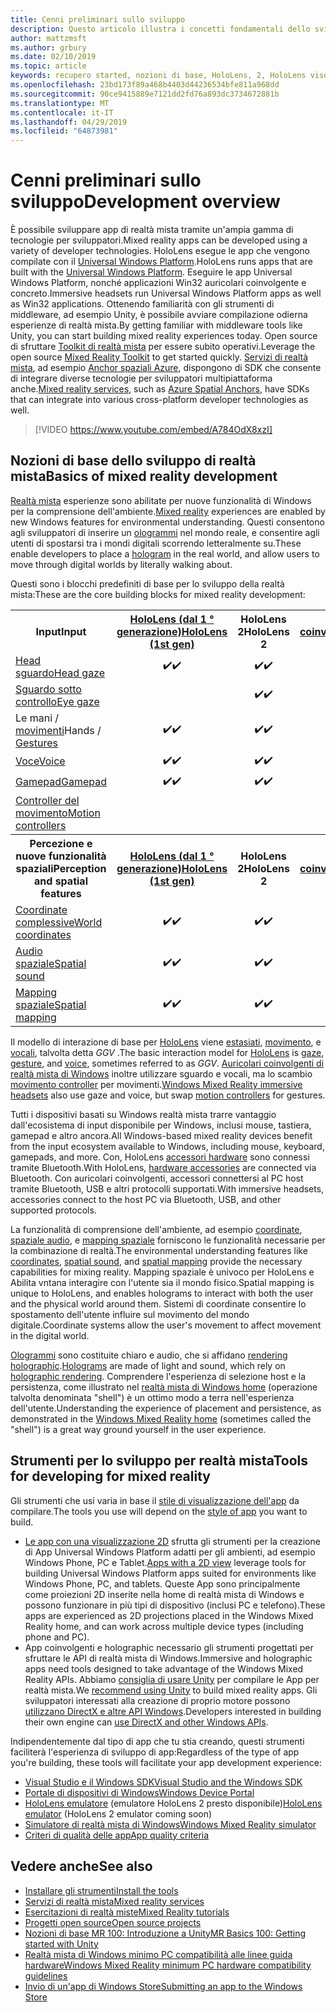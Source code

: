 ```yaml
---
title: Cenni preliminari sullo sviluppo
description: Questo articolo illustra i concetti fondamentali dello sviluppo di un'app per realtà mista di Windows.
author: mattzmsft
ms.author: grbury
ms.date: 02/10/2019
ms.topic: article
keywords: recupero started, nozioni di base, HoloLens, 2, HoloLens visore VR immersivi, unity, visual studio
ms.openlocfilehash: 23bd173f89a468b4403d44236534bfe811a968dd
ms.sourcegitcommit: 90ce9415889e7121dd2fd76a893dc3734672881b
ms.translationtype: MT
ms.contentlocale: it-IT
ms.lasthandoff: 04/29/2019
ms.locfileid: "64873981"
---
```

# <a name="development-overview"></a><span data-ttu-id="1f6da-104">Cenni preliminari sullo sviluppo</span><span class="sxs-lookup"><span data-stu-id="1f6da-104">Development overview</span></span>

<span data-ttu-id="1f6da-105">È possibile sviluppare app di realtà mista tramite un'ampia gamma di tecnologie per sviluppatori.</span><span class="sxs-lookup"><span data-stu-id="1f6da-105">Mixed reality apps can be developed using a variety of developer technologies.</span></span>  <span data-ttu-id="1f6da-106">HoloLens esegue le app che vengono compilate con il [Universal Windows Platform](https://dev.windows.com/getstarted).</span><span class="sxs-lookup"><span data-stu-id="1f6da-106">HoloLens runs apps that are built with the [Universal Windows Platform](https://dev.windows.com/getstarted).</span></span>  <span data-ttu-id="1f6da-107">Eseguire le app Universal Windows Platform, nonché applicazioni Win32 auricolari coinvolgente e concreto.</span><span class="sxs-lookup"><span data-stu-id="1f6da-107">Immersive headsets run Universal Windows Platform apps as well as Win32 applications.</span></span>
<span data-ttu-id="1f6da-108">Ottenendo familiarità con gli strumenti di middleware, ad esempio Unity, è possibile avviare compilazione odierna esperienze di realtà mista.</span><span class="sxs-lookup"><span data-stu-id="1f6da-108">By getting familiar with middleware tools like Unity, you can start building mixed reality experiences today.</span></span>  <span data-ttu-id="1f6da-109">Open source di sfruttare [Toolkit di realtà mista](install-the-tools.md) per essere subito operativi.</span><span class="sxs-lookup"><span data-stu-id="1f6da-109">Leverage the open source [Mixed Reality Toolkit](install-the-tools.md) to get started quickly.</span></span>
<span data-ttu-id="1f6da-110"><a href="https://azure.microsoft.com/topic/mixed-reality" target="_blank">Servizi di realtà mista</a>, ad esempio <a href="https://docs.microsoft.com/azure/spatial-anchors" target="_blank">Anchor spaziali Azure</a>, dispongono di SDK che consente di integrare diverse tecnologie per sviluppatori multipiattaforma anche.</span><span class="sxs-lookup"><span data-stu-id="1f6da-110"><a href="https://azure.microsoft.com/topic/mixed-reality" target="_blank">Mixed reality services</a>, such as <a href="https://docs.microsoft.com/azure/spatial-anchors" target="_blank">Azure Spatial Anchors</a>, have SDKs that can integrate into various cross-platform developer technologies as well.</span></span>

>[!VIDEO https://www.youtube.com/embed/A784OdX8xzI]

## <a name="basics-of-mixed-reality-development"></a><span data-ttu-id="1f6da-111">Nozioni di base dello sviluppo di realtà mista</span><span class="sxs-lookup"><span data-stu-id="1f6da-111">Basics of mixed reality development</span></span>

<span data-ttu-id="1f6da-112">[Realtà mista](mixed-reality.md) esperienze sono abilitate per nuove funzionalità di Windows per la comprensione dell'ambiente.</span><span class="sxs-lookup"><span data-stu-id="1f6da-112">[Mixed reality](mixed-reality.md) experiences are enabled by new Windows features for environmental understanding.</span></span> <span data-ttu-id="1f6da-113">Questi consentono agli sviluppatori di inserire un [ologrammi](hologram.md) nel mondo reale, e consentire agli utenti di spostarsi tra i mondi digitali scorrendo letteralmente su.</span><span class="sxs-lookup"><span data-stu-id="1f6da-113">These enable developers to place a [hologram](hologram.md) in the real world, and allow users to move through digital worlds by literally walking about.</span></span> 

<span data-ttu-id="1f6da-114">Questi sono i blocchi predefiniti di base per lo sviluppo della realtà mista:</span><span class="sxs-lookup"><span data-stu-id="1f6da-114">These are the core building blocks for mixed reality development:</span></span>

<table>
<tr>
<th><span data-ttu-id="1f6da-115">Input</span><span class="sxs-lookup"><span data-stu-id="1f6da-115">Input</span></span></th><th style="width:150px"> <span data-ttu-id="1f6da-116"><a href="hololens-hardware-details.md">HoloLens (dal 1 ° generazione)</a></span><span class="sxs-lookup"><span data-stu-id="1f6da-116"><a href="hololens-hardware-details.md">HoloLens (1st gen)</a></span></span></th><th style="width:150px"><span data-ttu-id="1f6da-117">HoloLens 2</span><span class="sxs-lookup"><span data-stu-id="1f6da-117">HoloLens 2</span></span></th><th style="width:150px"> <span data-ttu-id="1f6da-118"><a href="immersive-headset-hardware-details.md">Auricolari coinvolgenti</a></span><span class="sxs-lookup"><span data-stu-id="1f6da-118"><a href="immersive-headset-hardware-details.md">Immersive headsets</a></span></span></th>
</tr><tr>
<td> <span data-ttu-id="1f6da-119"><a href="gaze.md">Head sguardo</a></span><span class="sxs-lookup"><span data-stu-id="1f6da-119"><a href="gaze.md">Head gaze</a></span></span></td><td style="text-align: center;"><span data-ttu-id="1f6da-120">✔️</span><span class="sxs-lookup"><span data-stu-id="1f6da-120">✔️</span></span></td><td style="text-align: center;"><span data-ttu-id="1f6da-121">✔️</span><span class="sxs-lookup"><span data-stu-id="1f6da-121">✔️</span></span></td><td style="text-align: center;"><span data-ttu-id="1f6da-122">✔️</span><span class="sxs-lookup"><span data-stu-id="1f6da-122">✔️</span></span></td>
</tr><tr>
<td> <span data-ttu-id="1f6da-123"><a href="gaze.md">Sguardo sotto controllo</a></span><span class="sxs-lookup"><span data-stu-id="1f6da-123"><a href="gaze.md">Eye gaze</a></span></span></td><td></td><td style="text-align: center;"><span data-ttu-id="1f6da-124">✔️</span><span class="sxs-lookup"><span data-stu-id="1f6da-124">✔️</span></span></td><td></td>
</tr><tr>
<td> <span data-ttu-id="1f6da-125">Le mani / <a href="gestures.md">movimenti</a></span><span class="sxs-lookup"><span data-stu-id="1f6da-125">Hands / <a href="gestures.md">Gestures</a></span></span></td><td style="text-align: center;"><span data-ttu-id="1f6da-126">✔️</span><span class="sxs-lookup"><span data-stu-id="1f6da-126">✔️</span></span></td><td style="text-align: center;"><span data-ttu-id="1f6da-127">✔️</span><span class="sxs-lookup"><span data-stu-id="1f6da-127">✔️</span></span></td><td></td>
</tr><tr>
<td> <span data-ttu-id="1f6da-128"><a href="voice-input.md">Voce</a></span><span class="sxs-lookup"><span data-stu-id="1f6da-128"><a href="voice-input.md">Voice</a></span></span></td><td style="text-align: center;"><span data-ttu-id="1f6da-129">✔️</span><span class="sxs-lookup"><span data-stu-id="1f6da-129">✔️</span></span></td><td style="text-align: center;"><span data-ttu-id="1f6da-130">✔️</span><span class="sxs-lookup"><span data-stu-id="1f6da-130">✔️</span></span></td><td style="text-align: center;"><span data-ttu-id="1f6da-131">✔️</span><span class="sxs-lookup"><span data-stu-id="1f6da-131">✔️</span></span></td>
</tr><tr>
<td> <span data-ttu-id="1f6da-132"><a href="hardware-accessories.md">Gamepad</a></span><span class="sxs-lookup"><span data-stu-id="1f6da-132"><a href="hardware-accessories.md">Gamepad</a></span></span></td><td style="text-align: center;"><span data-ttu-id="1f6da-133">✔️</span><span class="sxs-lookup"><span data-stu-id="1f6da-133">✔️</span></span></td><td style="text-align: center;"><span data-ttu-id="1f6da-134">✔️</span><span class="sxs-lookup"><span data-stu-id="1f6da-134">✔️</span></span></td><td style="text-align: center;"><span data-ttu-id="1f6da-135">✔️</span><span class="sxs-lookup"><span data-stu-id="1f6da-135">✔️</span></span></td>
</tr><tr>
<td> <span data-ttu-id="1f6da-136"><a href="motion-controllers.md">Controller del movimento</a></span><span class="sxs-lookup"><span data-stu-id="1f6da-136"><a href="motion-controllers.md">Motion controllers</a></span></span></td><td></td><td></td><td style="text-align: center;"><span data-ttu-id="1f6da-137">✔️</span><span class="sxs-lookup"><span data-stu-id="1f6da-137">✔️</span></span></td>
</tr><tr>
<th> <span data-ttu-id="1f6da-138">Percezione e nuove funzionalità spaziali</span><span class="sxs-lookup"><span data-stu-id="1f6da-138">Perception and spatial features</span></span></th><th style="width:150px"> <span data-ttu-id="1f6da-139"><a href="hololens-hardware-details.md">HoloLens (dal 1 ° generazione)</a></span><span class="sxs-lookup"><span data-stu-id="1f6da-139"><a href="hololens-hardware-details.md">HoloLens (1st gen)</a></span></span></th><th style="width:150px"><span data-ttu-id="1f6da-140">HoloLens 2</span><span class="sxs-lookup"><span data-stu-id="1f6da-140">HoloLens 2</span></span></th><th style="width:150px"> <span data-ttu-id="1f6da-141"><a href="immersive-headset-hardware-details.md">Auricolari coinvolgenti</a></span><span class="sxs-lookup"><span data-stu-id="1f6da-141"><a href="immersive-headset-hardware-details.md">Immersive headsets</a></span></span></th>
</tr><tr>
<td> <span data-ttu-id="1f6da-142"><a href="coordinate-systems.md">Coordinate complessive</a></span><span class="sxs-lookup"><span data-stu-id="1f6da-142"><a href="coordinate-systems.md">World coordinates</a></span></span></td><td style="text-align: center;"><span data-ttu-id="1f6da-143">✔️</span><span class="sxs-lookup"><span data-stu-id="1f6da-143">✔️</span></span></td><td style="text-align: center;"><span data-ttu-id="1f6da-144">✔️</span><span class="sxs-lookup"><span data-stu-id="1f6da-144">✔️</span></span></td><td style="text-align: center;"><span data-ttu-id="1f6da-145">✔️</span><span class="sxs-lookup"><span data-stu-id="1f6da-145">✔️</span></span></td>
</tr><tr>
<td> <span data-ttu-id="1f6da-146"><a href="spatial-sound.md">Audio spaziale</a></span><span class="sxs-lookup"><span data-stu-id="1f6da-146"><a href="spatial-sound.md">Spatial sound</a></span></span></td><td style="text-align: center;"><span data-ttu-id="1f6da-147">✔️</span><span class="sxs-lookup"><span data-stu-id="1f6da-147">✔️</span></span></td><td style="text-align: center;"><span data-ttu-id="1f6da-148">✔️</span><span class="sxs-lookup"><span data-stu-id="1f6da-148">✔️</span></span></td><td style="text-align: center;"><span data-ttu-id="1f6da-149">✔️</span><span class="sxs-lookup"><span data-stu-id="1f6da-149">✔️</span></span></td>
</tr><tr>
<td> <span data-ttu-id="1f6da-150"><a href="spatial-mapping.md">Mapping spaziale</a></span><span class="sxs-lookup"><span data-stu-id="1f6da-150"><a href="spatial-mapping.md">Spatial mapping</a></span></span></td><td style="text-align: center;"><span data-ttu-id="1f6da-151">✔️</span><span class="sxs-lookup"><span data-stu-id="1f6da-151">✔️</span></span></td><td style="text-align: center;"><span data-ttu-id="1f6da-152">✔️</span><span class="sxs-lookup"><span data-stu-id="1f6da-152">✔️</span></span></td><td></td>
</tr>
</table>



<span data-ttu-id="1f6da-153">Il modello di interazione di base per [HoloLens](hololens-hardware-details.md) viene [estasiati](gaze.md), [movimento](gestures.md), e [vocali](voice-input.md), talvolta detta *GGV* .</span><span class="sxs-lookup"><span data-stu-id="1f6da-153">The basic interaction model for [HoloLens](hololens-hardware-details.md) is [gaze](gaze.md), [gesture](gestures.md), and [voice](voice-input.md), sometimes referred to as *GGV*.</span></span> <span data-ttu-id="1f6da-154">[Auricolari coinvolgenti di realtà mista di Windows](immersive-headset-hardware-details.md) inoltre utilizzare sguardo e vocali, ma lo scambio [movimento controller](motion-controllers.md) per movimenti.</span><span class="sxs-lookup"><span data-stu-id="1f6da-154">[Windows Mixed Reality immersive headsets](immersive-headset-hardware-details.md) also use gaze and voice, but swap [motion controllers](motion-controllers.md) for gestures.</span></span>


<span data-ttu-id="1f6da-155">Tutti i dispositivi basati su Windows realtà mista trarre vantaggio dall'ecosistema di input disponibile per Windows, inclusi mouse, tastiera, gamepad e altro ancora.</span><span class="sxs-lookup"><span data-stu-id="1f6da-155">All Windows-based mixed reality devices benefit from the input ecosystem available to Windows, including mouse, keyboard, gamepads, and more.</span></span> <span data-ttu-id="1f6da-156">Con, HoloLens [accessori hardware](hardware-accessories.md) sono connessi tramite Bluetooth.</span><span class="sxs-lookup"><span data-stu-id="1f6da-156">With HoloLens, [hardware accessories](hardware-accessories.md) are connected via Bluetooth.</span></span> <span data-ttu-id="1f6da-157">Con auricolari coinvolgenti, accessori connettersi al PC host tramite Bluetooth, USB e altri protocolli supportati.</span><span class="sxs-lookup"><span data-stu-id="1f6da-157">With immersive headsets, accessories connect to the host PC via Bluetooth, USB, and other supported protocols.</span></span>

<span data-ttu-id="1f6da-158">La funzionalità di comprensione dell'ambiente, ad esempio [coordinate](coordinate-systems.md), [spaziale audio](spatial-sound.md), e [mapping spaziale](spatial-mapping.md) forniscono le funzionalità necessarie per la combinazione di realtà.</span><span class="sxs-lookup"><span data-stu-id="1f6da-158">The environmental understanding features like [coordinates](coordinate-systems.md), [spatial sound](spatial-sound.md), and [spatial mapping](spatial-mapping.md) provide the necessary capabilities for mixing reality.</span></span> <span data-ttu-id="1f6da-159">Mapping spaziale è univoco per HoloLens e Abilita vntana interagire con l'utente sia il mondo fisico.</span><span class="sxs-lookup"><span data-stu-id="1f6da-159">Spatial mapping is unique to HoloLens, and enables holograms to interact with both the user and the physical world around them.</span></span> <span data-ttu-id="1f6da-160">Sistemi di coordinate consentire lo spostamento dell'utente influire sul movimento del mondo digitale.</span><span class="sxs-lookup"><span data-stu-id="1f6da-160">Coordinate systems allow the user's movement to affect movement in the digital world.</span></span>

<span data-ttu-id="1f6da-161">[Ologrammi](hologram.md) sono costituite chiaro e audio, che si affidano [rendering holographic](rendering.md).</span><span class="sxs-lookup"><span data-stu-id="1f6da-161">[Holograms](hologram.md) are made of light and sound, which rely on [holographic rendering](rendering.md).</span></span> <span data-ttu-id="1f6da-162">Comprendere l'esperienza di selezione host e la persistenza, come illustrato nel [realtà mista di Windows home](navigating-the-windows-mixed-reality-home.md) (operazione talvolta denominata "shell") è un ottimo modo a terra nell'esperienza dell'utente.</span><span class="sxs-lookup"><span data-stu-id="1f6da-162">Understanding the experience of placement and persistence, as demonstrated in the [Windows Mixed Reality home](navigating-the-windows-mixed-reality-home.md) (sometimes called the "shell") is a great way ground yourself in the user experience.</span></span>

## <a name="tools-for-developing-for-mixed-reality"></a><span data-ttu-id="1f6da-163">Strumenti per lo sviluppo per realtà mista</span><span class="sxs-lookup"><span data-stu-id="1f6da-163">Tools for developing for mixed reality</span></span>

<span data-ttu-id="1f6da-164">Gli strumenti che usi varia in base il [stile di visualizzazione dell'app](app-views.md) da compilare.</span><span class="sxs-lookup"><span data-stu-id="1f6da-164">The tools you use will depend on the [style of app](app-views.md) you want to build.</span></span>
* <span data-ttu-id="1f6da-165">[Le app con una visualizzazione 2D](building-2d-apps.md) sfrutta gli strumenti per la creazione di App Universal Windows Platform adatti per gli ambienti, ad esempio Windows Phone, PC e Tablet.</span><span class="sxs-lookup"><span data-stu-id="1f6da-165">[Apps with a 2D view](building-2d-apps.md) leverage tools for building Universal Windows Platform apps suited for environments like Windows Phone, PC, and tablets.</span></span> <span data-ttu-id="1f6da-166">Queste App sono principalmente come proiezioni 2D inserite nella home di realtà mista di Windows e possono funzionare in più tipi di dispositivo (inclusi PC e telefono).</span><span class="sxs-lookup"><span data-stu-id="1f6da-166">These apps are experienced as 2D projections placed in the Windows Mixed Reality home, and can work across multiple device types (including phone and PC).</span></span>
* <span data-ttu-id="1f6da-167">App coinvolgenti e holographic necessario gli strumenti progettati per sfruttare le API di realtà mista di Windows.</span><span class="sxs-lookup"><span data-stu-id="1f6da-167">Immersive and holographic apps need tools designed to take advantage of the Windows Mixed Reality APIs.</span></span> <span data-ttu-id="1f6da-168">Abbiamo [consiglia di usare Unity](unity-development-overview.md) per compilare le App per realtà mista.</span><span class="sxs-lookup"><span data-stu-id="1f6da-168">We [recommend using Unity](unity-development-overview.md) to build mixed reality apps.</span></span> <span data-ttu-id="1f6da-169">Gli sviluppatori interessati alla creazione di proprio motore possono [utilizzano DirectX e altre API Windows](directx-development-overview.md).</span><span class="sxs-lookup"><span data-stu-id="1f6da-169">Developers interested in building their own engine can [use DirectX and other Windows APIs](directx-development-overview.md).</span></span>

<span data-ttu-id="1f6da-170">Indipendentemente dal tipo di app che tu stia creando, questi strumenti faciliterà l'esperienza di sviluppo di app:</span><span class="sxs-lookup"><span data-stu-id="1f6da-170">Regardless of the type of app you're building, these tools will facilitate your app development experience:</span></span>
* [<span data-ttu-id="1f6da-171">Visual Studio e il Windows SDK</span><span class="sxs-lookup"><span data-stu-id="1f6da-171">Visual Studio and the Windows SDK</span></span>](using-visual-studio.md)
* [<span data-ttu-id="1f6da-172">Portale di dispositivi di Windows</span><span class="sxs-lookup"><span data-stu-id="1f6da-172">Windows Device Portal</span></span>](using-the-windows-device-portal.md)
* <span data-ttu-id="1f6da-173">[HoloLens emulatore](using-the-hololens-emulator.md) (emulatore HoloLens 2 presto disponibile)</span><span class="sxs-lookup"><span data-stu-id="1f6da-173">[HoloLens emulator](using-the-hololens-emulator.md) (HoloLens 2 emulator coming soon)</span></span>
* [<span data-ttu-id="1f6da-174">Simulatore di realtà mista di Windows</span><span class="sxs-lookup"><span data-stu-id="1f6da-174">Windows Mixed Reality simulator</span></span>](using-the-windows-mixed-reality-simulator.md)
* [<span data-ttu-id="1f6da-175">Criteri di qualità delle app</span><span class="sxs-lookup"><span data-stu-id="1f6da-175">App quality criteria</span></span>](app-quality-criteria.md)

## <a name="see-also"></a><span data-ttu-id="1f6da-176">Vedere anche</span><span class="sxs-lookup"><span data-stu-id="1f6da-176">See also</span></span>
* [<span data-ttu-id="1f6da-177">Installare gli strumenti</span><span class="sxs-lookup"><span data-stu-id="1f6da-177">Install the tools</span></span>](install-the-tools.md)
* <span data-ttu-id="1f6da-178"><a href="https://azure.microsoft.com/topic/mixed-reality" target="_blank">Servizi di realtà mista</a></span><span class="sxs-lookup"><span data-stu-id="1f6da-178"><a href="https://azure.microsoft.com/topic/mixed-reality" target="_blank">Mixed reality services</a></span></span>
* [<span data-ttu-id="1f6da-179">Esercitazioni di realtà miste</span><span class="sxs-lookup"><span data-stu-id="1f6da-179">Mixed Reality tutorials</span></span>](tutorials.md)
* [<span data-ttu-id="1f6da-180">Progetti open source</span><span class="sxs-lookup"><span data-stu-id="1f6da-180">Open source projects</span></span>](open-source-projects.md)
* [<span data-ttu-id="1f6da-181">Nozioni di base MR 100: Introduzione a Unity</span><span class="sxs-lookup"><span data-stu-id="1f6da-181">MR Basics 100: Getting started with Unity</span></span>](holograms-100.md)
* [<span data-ttu-id="1f6da-182">Realtà mista di Windows minimo PC compatibilità alle linee guida hardware</span><span class="sxs-lookup"><span data-stu-id="1f6da-182">Windows Mixed Reality minimum PC hardware compatibility guidelines</span></span>](https://docs.microsoft.com/windows/mixed-reality/enthusiast-guide/windows-mixed-reality-minimum-pc-hardware-compatibility-guidelines)
* [<span data-ttu-id="1f6da-183">Invio di un'app di Windows Store</span><span class="sxs-lookup"><span data-stu-id="1f6da-183">Submitting an app to the Windows Store</span></span>](submitting-an-app-to-the-microsoft-store.md)
